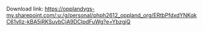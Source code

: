 Download link:
https://opplandvgs-my.sharepoint.com/:u:/g/personal/phph2612_oppland_org/ERtbPfdxdYNKqkC61vIIz-kBA5jRKSuvbCjA9DClpdFuWg?e=YbzgjQ


